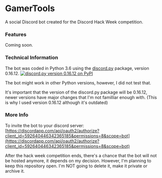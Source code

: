 # GamerTools
A social Discord bot created for the Discord Hack Week competition.

### Features
Coming soon.

### Technical Information
The bot was coded in Python 3.6 using the [discord.py](https://github.com/Rapptz/discord.py) package, version 0.16.12. [![discord.py version 0.16.12 on PyPI](https://img.shields.io/pypi/v/discord.py/0.16.12.svg)](https://pypi.org/project/discord.py/0.16.12/)

The bot might work in other Python versions, however, I did not test that.

It's important that the version of the discord.py package will be 0.16.12, newer versions have major changes that I'm not familliar enough with. (This is why I used version 0.16.12 although it's outdated)

### More Info
To invite the bot to your discord server: [https://discordapp.com/api/oauth2/authorize?client_id=592640446342365185&permissions=8&scope=bot](https://discordapp.com/api/oauth2/authorize?client_id=592640446342365185&permissions=8&scope=bot)

After the hack week competition ends, there's a chance that the bot will not be hosted anymore, it depends on my decision. However, I'm planning to keep this repository open. I'm NOT going to delete it, make it private or archive it.
